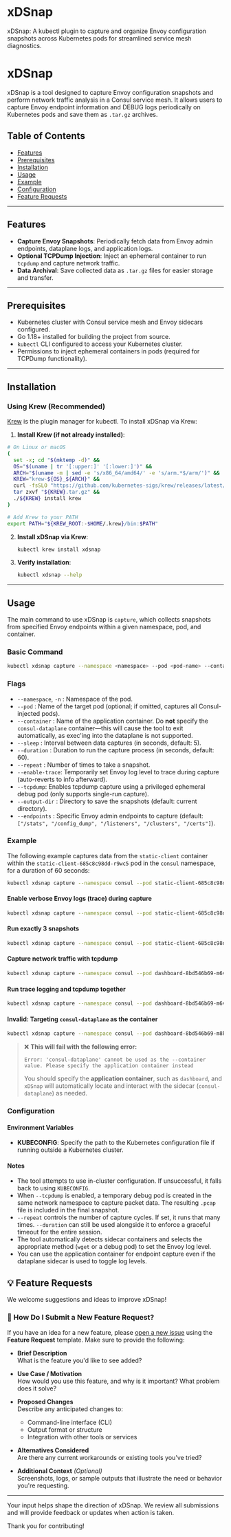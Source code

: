 # xDSnap
xDSnap: A kubectl plugin to capture and organize Envoy configuration snapshots across Kubernetes pods for streamlined service mesh diagnostics.

# xDSnap

xDSnap is a tool designed to capture Envoy configuration snapshots and perform network traffic analysis in a Consul service mesh. It allows users to capture Envoy endpoint information and DEBUG logs periodically on Kubernetes pods and save them as `.tar.gz` archives. 

## Table of Contents

- [Features](#features)
- [Prerequisites](#prerequisites)
- [Installation](#installation)
- [Usage](#usage)
- [Example](#example)
- [Configuration](#configuration)
- [Feature Requests](#-feature-requests)

---

## Features

- **Capture Envoy Snapshots**: Periodically fetch data from Envoy admin endpoints, dataplane logs, and application logs.
- **Optional TCPDump Injection**: Inject an ephemeral container to run `tcpdump` and capture network traffic. 
- **Data Archival**: Save collected data as `.tar.gz` files for easier storage and transfer.

---

## Prerequisites

- Kubernetes cluster with Consul service mesh and Envoy sidecars configured.
- Go 1.18+ installed for building the project from source.
- `kubectl` CLI configured to access your Kubernetes cluster.
- Permissions to inject ephemeral containers in pods (required for TCPDump functionality).

---

## Installation
### Using Krew (Recommended)

[Krew](https://krew.sigs.k8s.io/) is the plugin manager for kubectl. To install xDSnap via Krew:


1. **Install Krew (if not already installed)**:

```bash
# On Linux or macOS
(
  set -x; cd "$(mktemp -d)" &&
  OS="$(uname | tr '[:upper:]' '[:lower:]')" &&
  ARCH="$(uname -m | sed -e 's/x86_64/amd64/' -e 's/arm.*$/arm/')" &&
  KREW="krew-${OS}_${ARCH}" &&
  curl -fsSLO "https://github.com/kubernetes-sigs/krew/releases/latest/download/${KREW}.tar.gz" &&
  tar zxvf "${KREW}.tar.gz" &&
  ./${KREW} install krew
)

# Add Krew to your PATH
export PATH="${KREW_ROOT:-$HOME/.krew}/bin:$PATH"
```

2. **Install xDSnap via Krew**:
    ```bash
   kubectl krew install xdsnap
    ```

3. **Verify installation**:
    ```bash
   kubectl xdsnap --help
    ```


---

## Usage

The main command to use xDSnap is `capture`, which collects snapshots from specified Envoy endpoints within a given namespace, pod, and container.

### Basic Command
```bash
kubectl xdsnap capture --namespace <namespace> --pod <pod-name> --container <container-name>
```

### Flags

- `--namespace`, `-n` : Namespace of the pod.
- `--pod` : Name of the target pod (optional; if omitted, captures all Consul-injected pods).
- `--container` : Name of the application container.
  Do **not** specify the `consul-dataplane` container—this will cause the tool to exit automatically, as exec'ing into the dataplane is not supported.
- `--sleep` : Interval between data captures (in seconds, default: 5).
- `--duration` : Duration to run the capture process (in seconds, default: 60).
- `--repeat` : Number of times to take a snapshot.
- `--enable-trace`: Temporarily set Envoy log level to trace during capture (auto-reverts to info afterward).
- `--tcpdump`: Enables tcpdump capture using a privileged ephemeral debug pod (only supports single-run capture).
- `--output-dir` : Directory to save the snapshots (default: current directory).
- `--endpoints` : Specific Envoy admin endpoints to capture (default: `["/stats", "/config_dump", "/listeners", "/clusters", "/certs"]`).

### Example

The following example captures data from the `static-client` container within the `static-client-685c8c98dd-r9wc5` pod in the `consul` namespace, for a duration of 60 seconds:

```bash
kubectl xdsnap capture --namespace consul --pod static-client-685c8c98dd-r9wc5 --container static-client  --duration 60
```
#### Enable verbose Envoy logs (trace) during capture

```bash
kubectl xdsnap capture --namespace consul --pod static-client-685c8c98dd-r9wc5 --container static-client  --duration 120 --enable-trace
```

#### Run exactly 3 snapshots

```bash
kubectl xdsnap capture --namespace consul --pod static-client-685c8c98dd-r9wc5 --container static-client  --repeat 3
```

#### Capture network traffic with tcpdump

```bash
kubectl xdsnap capture --namespace consul --pod dashboard-8bd546b69-m6v4q --container dashboard --tcpdump
```

#### Run trace logging and tcpdump together

```bash
kubectl xdsnap capture --namespace consul --pod dashboard-8bd546b69-m6v4q --container dashboard --enable-trace --tcpdump
```

#### Invalid: Targeting `consul-dataplane` as the container

```bash
kubectl xdsnap capture --namespace consul --pod dashboard-8bd546b69-m8knh --container consul-dataplane 
```

> ❌ **This will fail with the following error:**
>
> ```
> Error: 'consul-dataplane' cannot be used as the --container value. Please specify the application container instead
> ```
>
> You should specify the **application container**, such as `dashboard`, and `xDSnap` will automatically locate and interact with the sidecar (`consul-dataplane`) as needed.
### Configuration

#### Environment Variables
- **KUBECONFIG**: Specify the path to the Kubernetes configuration file if running outside a Kubernetes cluster.

#### Notes
- The tool attempts to use in-cluster configuration. If unsuccessful, it falls back to using `KUBECONFIG`.
- When `--tcpdump` is enabled, a temporary debug pod is created in the same network namespace to capture packet data. The resulting `.pcap` file is included in the final snapshot.
- `--repeat` controls the number of capture cycles. If set, it runs that many times. `--duration` can still be used alongside it to enforce a graceful timeout for the entire session.
- The tool automatically detects sidecar containers and selects the appropriate method (`wget` or a debug pod) to set the Envoy log level.
- You can use the application container for endpoint capture even if the dataplane sidecar is used to toggle log levels.

## 💡 Feature Requests

We welcome suggestions and ideas to improve xDSnap!

### 🙋 How Do I Submit a New Feature Request?

If you have an idea for a new feature, please [open a new issue](https://github.com/markcampv/xdsnap/issues/new?template=feature_request.md) using the **Feature Request** template. Make sure to provide the following:

- **Brief Description**  
  What is the feature you'd like to see added?

- **Use Case / Motivation**  
  How would you use this feature, and why is it important? What problem does it solve?

- **Proposed Changes**  
  Describe any anticipated changes to:
    - Command-line interface (CLI)
    - Output format or structure
    - Integration with other tools or services

- **Alternatives Considered**  
  Are there any current workarounds or existing tools you’ve tried?

- **Additional Context** *(Optional)*  
  Screenshots, logs, or sample outputs that illustrate the need or behavior you're requesting.

---

Your input helps shape the direction of xDSnap. We review all submissions and will provide feedback or updates when action is taken.

Thank you for contributing!
